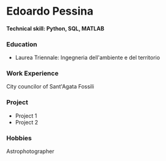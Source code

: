 # Edoardo Pessina 

#### Technical skill: Python, SQL, MATLAB

### Education 
- Laurea Triennale: Ingegneria dell'ambiente e del territorio

### Work Experience 
City ​​councilor of Sant'Agata Fossili

### Project
- Project 1
- Project 2

### Hobbies 
Astrophotographer
